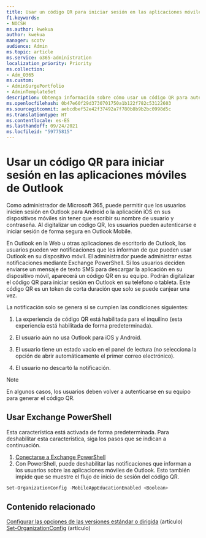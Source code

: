 ```yaml
---
title: Usar un código QR para iniciar sesión en las aplicaciones móviles de Outlook
f1.keywords:
- NOCSH
ms.author: kwekua
author: kwekua
manager: scotv
audience: Admin
ms.topic: article
ms.service: o365-administration
localization_priority: Priority
ms.collection:
- Adm_O365
ms.custom:
- AdminSurgePortfolio
- AdminTemplateSet
description: Obtenga información sobre cómo usar un código QR para autenticar y descargar Outlook Mobile.
ms.openlocfilehash: 0b47e60f29d3730701750a1b122f782c53122603
ms.sourcegitcommit: aebcdbef52e42f37492a7f780b8b9b2bc0998d5c
ms.translationtype: HT
ms.contentlocale: es-ES
ms.lasthandoff: 09/24/2021
ms.locfileid: "59775815"
---
```

# <a name="use-a-qr-code-to-sign-in-to-the-outlook-mobile-apps"></a>Usar un código QR para iniciar sesión en las aplicaciones móviles de Outlook

Como administrador de Microsoft 365, puede permitir que los usuarios inicien sesión en Outlook para Android o la aplicación iOS en sus dispositivos móviles sin tener que escribir su nombre de usuario y contraseña. Al digitalizar un código QR, los usuarios pueden autenticarse e iniciar sesión de forma segura en Outlook Mobile.

En Outlook en la Web u otras aplicaciones de escritorio de Outlook, los usuarios pueden ver notificaciones que les informan de que pueden usar Outlook en su dispositivo móvil. El administrador puede administrar estas notificaciones mediante Exchange PowerShell. Si los usuarios deciden enviarse un mensaje de texto SMS para descargar la aplicación en su dispositivo móvil, aparecerá un código QR en su equipo. Podrán digitalizar el código QR para iniciar sesión en Outlook en su teléfono o tableta. Este código QR es un token de corta duración que solo se puede canjear una vez.

La notificación solo se genera si se cumplen las condiciones siguientes:

1. La experiencia de código QR está habilitada para el inquilino (esta experiencia está habilitada de forma predeterminada).

2. El usuario aún no usa Outlook para iOS y Android.

3. El usuario tiene un estado vacío en el panel de lectura (no selecciona la opción de abrir automáticamente el primer correo electrónico).

4. El usuario no descartó la notificación.

> [!NOTE]
> En algunos casos, los usuarios deben volver a autenticarse en su equipo para generar el código QR.

## <a name="use-exchange-powershell"></a>Usar Exchange PowerShell

Esta característica está activada de forma predeterminada. Para deshabilitar esta característica, siga los pasos que se indican a continuación.

1. [Conectarse a Exchange PowerShell](/powershell/exchange/connect-to-exchange-online-powershell)
2. Con PowerShell, puede deshabilitar las notificaciones que informan a los usuarios sobre las aplicaciones móviles de Outlook. Esto también impide que se muestre el flujo de inicio de sesión del código QR.

```powershell
Set-OrganizationConfig -MobileAppEducationEnabled <Boolean>
```

## <a name="related-content"></a>Contenido relacionado

[Configurar las opciones de las versiones estándar o dirigida](release-options-in-office-365.md) (artículo)\
[Set-OrganizationConfig](/powershell/module/exchange/set-organizationconfig) (artículo)
